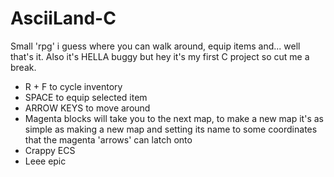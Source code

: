 # AsciiLand-C
Small 'rpg' i guess where you can walk around, equip items and... well that's it. Also it's HELLA buggy but hey it's my first C project so cut me a break.  
  
 * R + F to cycle inventory
 * SPACE to equip selected item
 * ARROW KEYS to move around
 * Magenta blocks will take you to the next map, to make a new map it's as simple as making a new map and setting its name to some coordinates that the magenta 'arrows' can latch onto
 * Crappy ECS
 * Leee epic

